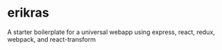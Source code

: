 # erikras
A starter boilerplate for a universal webapp using express, react, redux, webpack, and react-transform
